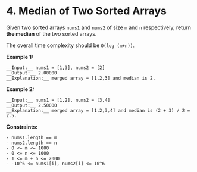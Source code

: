 # 4. Median of Two Sorted Arrays

Given two sorted arrays `nums1` and `nums2` of size `m` and `n` respectively, return __the median__ of the two sorted arrays.

The overall time complexity should be `O(log (m+n))`.

__Example 1:__

```MD
__Input:__ nums1 = [1,3], nums2 = [2]
__Output:__ 2.00000
__Explanation:__ merged array = [1,2,3] and median is 2.
```

__Example 2:__

```MD
__Input:__ nums1 = [1,2], nums2 = [3,4]
__Output:__ 2.50000
__Explanation:__ merged array = [1,2,3,4] and median is (2 + 3) / 2 = 2.5.
```

__Constraints:__

```MD
- nums1.length == m
- nums2.length == n
- 0 <= m <= 1000
- 0 <= n <= 1000
- 1 <= m + n <= 2000
- -10^6 <= nums1[i], nums2[i] <= 10^6
```
